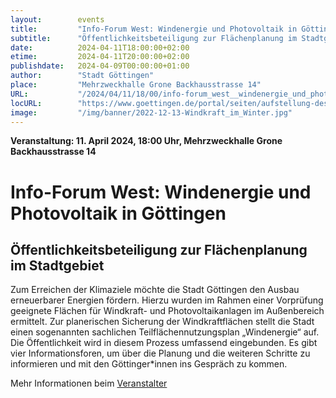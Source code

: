 ```yaml
---
layout:        events
title:         "Info-Forum West: Windenergie und Photovoltaik in Göttingen"
subtitle:      "Öffentlichkeitsbeteiligung zur Flächenplanung im Stadtgebiet"
date:          2024-04-11T18:00:00+02:00
etime:         2024-04-11T20:00:00+02:00
publishdate:   2024-04-09T00:00:00+01:00
author:        "Stadt Göttingen"
place:         "Mehrzweckhalle Grone Backhausstrasse 14"
URL:           "/2024/04/11/18/00/info-forum_west__windenergie_und_photovoltaik_in_goettingen"
locURL:        "https://www.goettingen.de/portal/seiten/aufstellung-des-sachlichen-teilflaechennutzungsplans-windenergie-900001126-25480.html"
image:         "/img/banner/2022-12-13-Windkraft_im_Winter.jpg"
---
```


**Veranstaltung: 11. April 2024, 18:00 Uhr, Mehrzweckhalle Grone Backhausstrasse 14**

Info-Forum West: Windenergie und Photovoltaik in Göttingen
===========

Öffentlichkeitsbeteiligung zur Flächenplanung im Stadtgebiet
-----------
Zum Erreichen der Klimaziele möchte die Stadt Göttingen den Ausbau erneuerbarer Energien fördern. Hierzu wurden im Rahmen einer Vorprüfung geeignete Flächen für Windkraft- und Photovoltaikanlagen im Außenbereich ermittelt.  Zur planerischen Sicherung der Windkraftflächen  stellt die Stadt einen sogenannten sachlichen Teilflächennutzungsplan „Windenergie“ auf. Die Öffentlichkeit wird in diesem Prozess umfassend eingebunden. Es gibt vier Informationsforen, um über die Planung und die weiteren Schritte zu informieren und mit den Göttinger*innen ins Gespräch zu kommen. 


Mehr Informationen beim [Veranstalter](https://www.goettingen.de/portal/seiten/aufstellung-des-sachlichen-teilflaechennutzungsplans-windenergie-900001126-25480.html)
